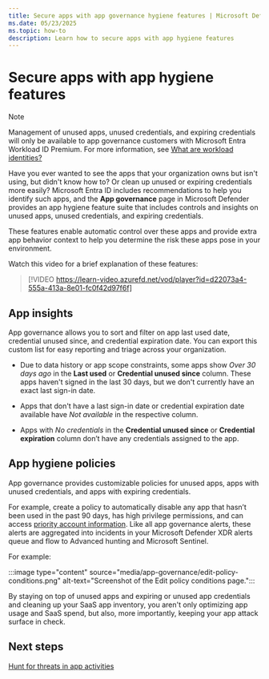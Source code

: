 ```yaml
---
title: Secure apps with app governance hygiene features | Microsoft Defender for Cloud Apps
ms.date: 05/23/2025
ms.topic: how-to
description: Learn how to secure apps with app hygiene features
---
```



# Secure apps with app hygiene features

> [!NOTE]
> Management of unused apps, unused credentials, and expiring credentials will only be available to app governance customers with Microsoft Entra Workload ID Premium. For more information, see [What are workload identities?](/azure/active-directory/workload-identities/workload-identities-overview)

Have you ever wanted to see the apps that your organization owns but isn't using, but didn't know how to? Or clean up unused or expiring credentials more easily? Microsoft Entra ID includes recommendations to help you identify such apps, and the **App governance** page in Microsoft Defender provides an app hygiene feature suite that includes controls and insights on unused apps, unused credentials, and expiring credentials. 

These features enable automatic control over these apps and provide extra app behavior context to help you determine the risk these apps pose in your environment.

Watch this video for a brief explanation of these features:

> [!VIDEO https://learn-video.azurefd.net/vod/player?id=d22073a4-555a-413a-8e01-fc0f42d97f6f]

## App insights

App governance allows you to sort and filter on app last used date, credential unused since, and credential expiration date. You can export this custom list for easy reporting and triage across your organization.

- Due to data history or app scope constraints, some apps show *Over 30 days ago* in the **Last used** or **Credential unused since** column. These apps haven't signed in the last 30 days, but we don't currently have an exact last sign-in date.

- Apps that don't have a last sign-in date or credential expiration date available have *Not available* in the respective column.

- Apps with *No credentials* in the **Credential unused since** or **Credential expiration** column don’t have any credentials assigned to the app.

## App hygiene policies

App governance provides customizable policies for unused apps, apps with unused credentials, and apps with expiring credentials. 

For example, create a policy to automatically disable any app that hasn’t been used in the past 90 days, has high privilege permissions, and can access [priority account information](/microsoft-365/admin/setup/priority-accounts). Like all app governance alerts, these alerts are aggregated into incidents in your Microsoft Defender XDR alerts queue and flow to Advanced hunting and Microsoft Sentinel.

For example:

:::image type="content" source="media/app-governance/edit-policy-conditions.png" alt-text="Screenshot of the Edit policy conditions page.":::

By staying on top of unused apps and expiring or unused app credentials and cleaning up your SaaS app inventory, you aren't only optimizing app usage and SaaS spend, but also, more importantly, keeping your app attack surface in check.


## Next steps

[Hunt for threats in app activities](app-activity-threat-hunting.md)
